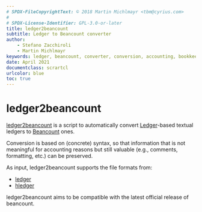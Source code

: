 ```yaml
---
# SPDX-FileCopyrightText: © 2018 Martin Michlmayr <tbm@cyrius.com>
#
# SPDX-License-Identifier: GPL-3.0-or-later
title: ledger2beancount
subtitle: Ledger to Beancount converter
author:
    - Stefano Zacchiroli
    - Martin Michlmayr
keywords: ledger, beancount, converter, conversion, accounting, bookkeeping, finance
date: April 2021
documentclass: scrartcl
urlcolor: blue
toc: true
---
```


# ledger2beancount

[ledger2beancount](https://github.com/beancount/ledger2beancount/) is a
script to automatically convert [Ledger](https://www.ledger-cli.org/)-based
textual ledgers to [Beancount](http://furius.ca/beancount/) ones.

Conversion is based on (concrete) syntax, so that information that is not
meaningful for accounting reasons but still valuable (e.g., comments,
formatting, etc.) can be preserved.

As input, ledger2beancount supports the file formats from:

* [ledger](https://ledger-cli.org/)
* [hledger](https://hledger.org/)

ledger2beancount aims to be compatible with the latest official release of
beancount.

